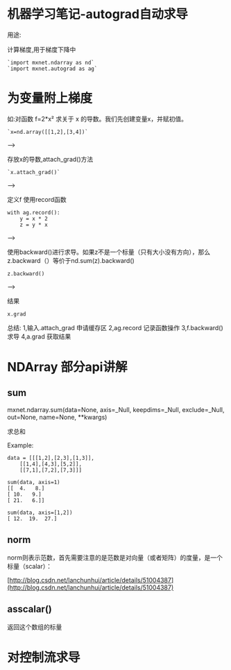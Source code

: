 # 机器学习笔记-autograd自动求导

用途:

计算梯度,用于梯度下降中

    `import mxnet.ndarray as nd`
	`import mxnet.autograd as ag`

# 为变量附上梯度 

如:对函数 f=2*x² 求关于 x 的导数。我们先创建变量x，并赋初值。

	`x=nd.array([[1,2],[3,4])`
-->
	
存放x的导数,attach_grad()方法

	`x.attach_grad()`
-->


定义f 使用record函数

	with ag.record():
    	y = x * 2
    	z = y * x

-->

使用backward()进行求导。如果z不是一个标量（只有大小没有方向），那么z.backward（）等价于nd.sum(z).backward()

	z.backward()

-->

结果

	x.grad

总结:
1,输入.attach_grad 申请缓存区
2,ag.record  记录函数操作
3,f.backward() 求导
4,a.grad 获取结果

# NDArray 部分api讲解
## sum 
mxnet.ndarray.sum(data=None, axis=_Null, keepdims=_Null, exclude=_Null, out=None, name=None, **kwargs)

求总和

Example:

	data = [[[1,2],[2,3],[1,3]],
        [[1,4],[4,3],[5,2]],
        [[7,1],[7,2],[7,3]]]

	sum(data, axis=1)
	[[  4.   8.]
 	[ 10.   9.]
 	[ 21.   6.]]

	sum(data, axis=[1,2])
	[ 12.  19.  27.]

## norm 

norm则表示范数，首先需要注意的是范数是对向量（或者矩阵）的度量，是一个标量（scalar）：

[http://blog.csdn.net/lanchunhui/article/details/51004387](http://blog.csdn.net/lanchunhui/article/details/51004387)

## asscalar() 
返回这个数组的标量

# 对控制流求导 

